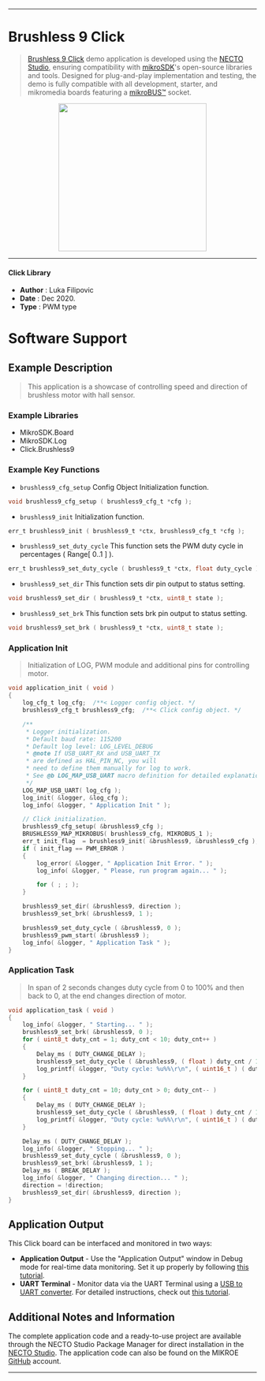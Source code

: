 
---
# Brushless 9 Click

> [Brushless 9 Click](https://www.mikroe.com/?pid_product=MIKROE-4387) demo application is developed using
the [NECTO Studio](https://www.mikroe.com/necto), ensuring compatibility with [mikroSDK](https://www.mikroe.com/mikrosdk)'s
open-source libraries and tools. Designed for plug-and-play implementation and testing, the demo is fully compatible with
all development, starter, and mikromedia boards featuring a [mikroBUS&trade;](https://www.mikroe.com/mikrobus) socket.

<p align="center">
  <img src="https://www.mikroe.com/?pid_product=MIKROE-4387&image=1" height=300px>
</p>

---

#### Click Library

- **Author**        : Luka Filipovic
- **Date**          : Dec 2020.
- **Type**          : PWM type

# Software Support

## Example Description

> This application is a showcase of controlling speed and direction of brushless motor with hall sensor.

### Example Libraries

- MikroSDK.Board
- MikroSDK.Log
- Click.Brushless9

### Example Key Functions

- `brushless9_cfg_setup` Config Object Initialization function.
```c
void brushless9_cfg_setup ( brushless9_cfg_t *cfg );
```

- `brushless9_init` Initialization function.
```c
err_t brushless9_init ( brushless9_t *ctx, brushless9_cfg_t *cfg );
```

- `brushless9_set_duty_cycle` This function sets the PWM duty cycle in percentages ( Range[ 0..1 ] ).
```c
err_t brushless9_set_duty_cycle ( brushless9_t *ctx, float duty_cycle );
```

- `brushless9_set_dir` This function sets dir pin output to status setting.
```c
void brushless9_set_dir ( brushless9_t *ctx, uint8_t state );
```

- `brushless9_set_brk` This function sets brk pin output to status setting.
```c
void brushless9_set_brk ( brushless9_t *ctx, uint8_t state );
```

### Application Init

> Initialization of LOG, PWM module and additional pins for controlling motor.

```c
void application_init ( void )
{
    log_cfg_t log_cfg;  /**< Logger config object. */
    brushless9_cfg_t brushless9_cfg;  /**< Click config object. */

    /** 
     * Logger initialization.
     * Default baud rate: 115200
     * Default log level: LOG_LEVEL_DEBUG
     * @note If USB_UART_RX and USB_UART_TX 
     * are defined as HAL_PIN_NC, you will 
     * need to define them manually for log to work. 
     * See @b LOG_MAP_USB_UART macro definition for detailed explanation.
     */
    LOG_MAP_USB_UART( log_cfg );
    log_init( &logger, &log_cfg );
    log_info( &logger, " Application Init " );

    // Click initialization.
    brushless9_cfg_setup( &brushless9_cfg );
    BRUSHLESS9_MAP_MIKROBUS( brushless9_cfg, MIKROBUS_1 );
    err_t init_flag  = brushless9_init( &brushless9, &brushless9_cfg );
    if ( init_flag == PWM_ERROR )
    {
        log_error( &logger, " Application Init Error. " );
        log_info( &logger, " Please, run program again... " );

        for ( ; ; );
    }

    brushless9_set_dir( &brushless9, direction );
    brushless9_set_brk( &brushless9, 1 );

    brushless9_set_duty_cycle ( &brushless9, 0 );
    brushless9_pwm_start( &brushless9 );
    log_info( &logger, " Application Task " );
}
```

### Application Task

> In span of 2 seconds changes duty cycle from 0 to 100% and then back to 0, at the end changes direction of motor.

```c
void application_task ( void )
{
    log_info( &logger, " Starting... " );
    brushless9_set_brk( &brushless9, 0 );
    for ( uint8_t duty_cnt = 1; duty_cnt < 10; duty_cnt++ )
    {
        Delay_ms ( DUTY_CHANGE_DELAY );
        brushless9_set_duty_cycle ( &brushless9, ( float ) duty_cnt / 10.0 );
        log_printf( &logger, "Duty cycle: %u%%\r\n", ( uint16_t ) ( duty_cnt * 10 ) );
    }

    for ( uint8_t duty_cnt = 10; duty_cnt > 0; duty_cnt-- )
    {
        Delay_ms ( DUTY_CHANGE_DELAY );
        brushless9_set_duty_cycle ( &brushless9, ( float ) duty_cnt / 10.0 );
        log_printf( &logger, "Duty cycle: %u%%\r\n", ( uint16_t ) ( duty_cnt * 10 ) );
    }

    Delay_ms ( DUTY_CHANGE_DELAY );
    log_info( &logger, " Stopping... " );
    brushless9_set_duty_cycle ( &brushless9, 0 );
    brushless9_set_brk( &brushless9, 1 );
    Delay_ms ( BREAK_DELAY );
    log_info( &logger, " Changing direction... " );
    direction = !direction;
    brushless9_set_dir( &brushless9, direction );
}
```

## Application Output

This Click board can be interfaced and monitored in two ways:
- **Application Output** - Use the "Application Output" window in Debug mode for real-time data monitoring.
Set it up properly by following [this tutorial](https://www.youtube.com/watch?v=ta5yyk1Woy4).
- **UART Terminal** - Monitor data via the UART Terminal using
a [USB to UART converter](https://www.mikroe.com/click/interface/usb?interface*=uart,uart). For detailed instructions,
check out [this tutorial](https://help.mikroe.com/necto/v2/Getting%20Started/Tools/UARTTerminalTool).

## Additional Notes and Information

The complete application code and a ready-to-use project are available through the NECTO Studio Package Manager for 
direct installation in the [NECTO Studio](https://www.mikroe.com/necto). The application code can also be found on
the MIKROE [GitHub](https://github.com/MikroElektronika/mikrosdk_click_v2) account.

---
